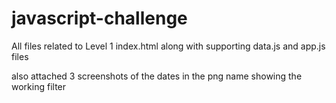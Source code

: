 # javascript-challenge

All files related to Level 1
index.html along with supporting data.js and app.js files

also attached 3 screenshots of the dates in the png name showing the working filter
